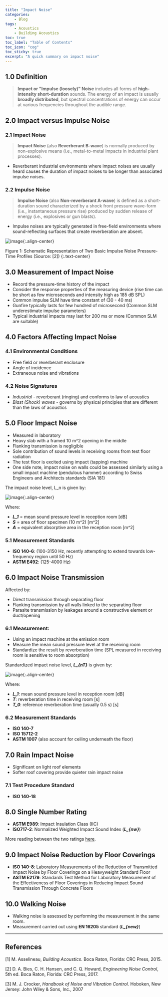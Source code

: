 ```yaml
---
title: "Impact Noise"
categories:
    - Blog
tags:
    - Acoustics
    - Building Acoustics
toc: true
toc_label: "Table of Contents"
toc_icon: "cog"
toc_sticky: true
excerpt: "A quick summary on impact noise"
---
```


## 1.0 Definition
> **Impact or "Impulse (loosely)" Noise** includes all forms of **high-intensity short-duration** sounds. The energy of an impact is usually **broadly distributed**, but spectral concentrations of energy can occur at various frequencies throughout the audible range.  

## 2.0 Impact versus Impulse Noise
### 2.1 Impact Noise
> **Impact Noise** (also **Reverberant B-wave**) is normally produced by non-explosive means (i.e., metal-to-metal impacts in industrial plant processes).

- Reverberant industrial environments where impact noises are usually heard causes the duration of impact noises to be longer than associated impulse noises.  

### 2.2 Impulse Noise
> **Impulse Noise** (also **Non-reverberant A-wave**) is defined as a short-duration sound characterized by a shock front pressure wave-form (i.e., instantaneous pressure rise) produced by sudden release of energy (i.e., explosives or gun blasts). 

- Impulse noises are typically generated in free-field environments where sound-reflecting surfaces that create reverberation are absent. 

![image](https://user-images.githubusercontent.com/79191009/179966250-f13429d8-828f-45fa-82bd-68a2d1e1bf43.png){:.align-center}

Figure 1: Schematic Representation of Two Basic Impulse Noise Pressure-Time Profiles (Source: [2]) 
{:.text-center}
 
## 3.0 Measurement of Impact Noise
- Record the pressure-time history of the impact 
- Consider the response properties of the measuring device (rise time can be short as few microseconds and intensity high as 185 dB SPL) 
- Common impulse SLM have time constant of (30 - 40 ms) 
- Gunfire typically lasts for few hundred of microsecond (Common SLM underestimate impulse parameters) 
- Typical industrial impacts may last for 200 ms or more (Common SLM are suitable) 

## 4.0 Factors Affecting Impact Noise
### 4.1 Environmental Conditions
- Free field or reverberant enclosure 
- Angle of incidence 
- Extraneous noise and vibrations 

### 4.2 Noise Signatures
- *Industrial* - reverberant (ringing) and conforms to law of acoustics 
- *Blast (Shock) waves* - governs by physical principles that are different than the laws of acoustics 

## 5.0 Floor Impact Noise
- Measured in laboratory 
- Heavy slab with a framed 10 m^2 opening in the middle 
- Flanking transmission is negligible 
- Sole contribution of sound levels in receiving rooms from test floor radiation 
- The test floor is excited using impact (tapping) machine 
- One side note, impact noise on walls could be assessed similarly using a small impact machine (pendulous hammer) according to Swiss Engineers and Architects standards (SIA 181) 

The impact noise level, L_n is given by:

![image](https://user-images.githubusercontent.com/79191009/179967268-ec4fc320-3238-4858-ba2f-226923fd850f.png){:.align-center}

Where:
  - ***L_1*** = mean sound pressure level in reception room [dB]
  - ***S*** = area of floor specimen (10 m^2) [m^2]
  - ***A*** = equivalent absorptive area in the reception room [m^2]

### 5.1 Measurement Standards
- **ISO 140-6**: (100-3150 Hz, recently attempting to extend towards low-frequency region until 50 Hz) 
- **ASTM E492**: (125-4000 Hz) 

## 6.0 Impact Noise Transmission
Affected by: 
- Direct transmission through separating floor 
- Flanking transmission by all walls linked to the separating floor 
- Parasite transmission by leakages around a constructive element or duct/opening 

### 6.1 Measurement:
- Using an impact machine at the emission room 
- Measure the mean sound pressure level at the receiving room 
- Standardize the result by reverberation time (SPL measured in receiving room is sensitive to room absorption) 

Standardized impact noise level, ***L_{nT}*** is given by: 

![image](https://user-images.githubusercontent.com/79191009/179968167-74c65745-6b07-404a-b7bf-3fbf6b061221.png){:.align-center}

Where: 
- ***L_1***: mean sound pressure level in reception room [dB] 
- ***T***: reverberation time in receiving room [s] 
- ***T_0***: reference reverberation time (usually 0.5 s) [s] 

### 6.2 Measurement Standards
- **ISO 140-7** 
- **ISO 15712-2** 
- **ASTM 1007** (also account for ceiling underneath the floor) 

## 7.0 Rain Impact Noise
- Significant on light roof elements 
- Softer roof covering provide quieter rain impact noise 

### 7.1 Test Procedure Standard
- **ISO 140-18**

## 8.0 Single Number Rating
- **ASTM E989**: Impact Insulation Class (IIC) 
- **ISO717-2**: Normalized Weighted Impact Sound Index (***L_{nw}***) 

More reading between the two ratings [here](https://nrc-publications.canada.ca/eng/view/accepted/?id=b23a5bb8-d638-4bf6-b50f-0bba06348410).

## 9.0 Impact Noise Reduction by Floor Coverings
- **ISO 140-8**: Laboratory Measurements of the Reduction of Transmitted Impact Noise by Floor Coverings on a Heavyweight Standard Floor 
- **ASTM E2179**: Standards Test Method for Laboratory Measurement of the Effectiveness of Floor Coverings in Reducing Impact Sound Transmission Through Concrete Floors 

## 10.0 Walking Noise
- Walking noise is assessed by performing the measurement in the same room. 
- Measurement carried out using **EN 16205** standard (***L_{new}***) 


---
## References
[1] M. Asselineau, *Building Acoustics*. Boca Raton, Florida: CRC Press, 2015.

[2] D. A. Bies, C. H. Hansen, and C. Q. Howard, *Engineering Noise Control*, 5th ed. Boca Raton, Florida: CRC Press, 2017.

[3] M. J. Crocker, *Handbook of Noise and Vibration Control*. Hoboken, New Jersey: John Wiley & Sons, Inc., 2007
